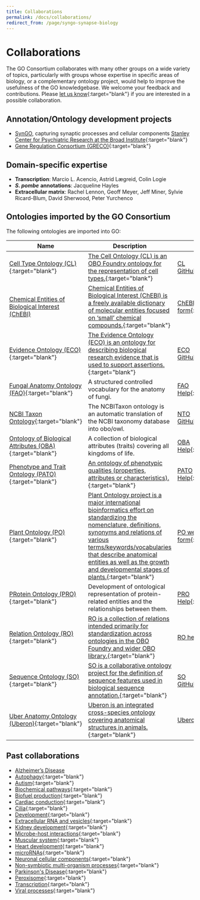 ```yaml
---
title: Collaborations
permalink: /docs/collaborations/
redirect_from: /page/syngo-synapse-biology
---
```


# Collaborations
The GO Consortium collaborates with many other groups on a wide variety of topics, particularly with groups whose expertise in specific areas of biology, or a complementary ontology project, would help to improve the usefulness of the GO knowledgebase. We welcome your feedback and contributions. Please [let us know](https://help.geneontology.org/){:target="blank"} if you are interested in a possible collaboration.

## Annotation/Ontology development projects
+ [SynGO](https://www.syngoportal.org/), capturing synaptic processes and cellular components [Stanley Center for Psychiatric Research at the Broad Institute](https://www.broadinstitute.org/stanley){:target="blank"}
+ [Gene Regulation Consortium (GRECO)](http://thegreco.org/){:target="blank"}

## Domain-specific expertise
- __Transcription__: Marcio L. Acencio, Astrid Lægreid, Colin	Logie
- *__S. pombe__* __annotations__: Jacqueline	Hayles
- __Extracellular matrix__: Rachel Lennon, Geoff Meyer, Jeff Miner, Sylvie Ricard-Blum, David Sherwood, Peter Yurchenco

## Ontologies imported by the GO Consortium

The following ontologies are imported into GO:

|__Name__ |	__Description__ |	__Contact__|
|-----|-------------|--------|
|[Cell Type Ontology (CL)](http://cellontology.org/){:target="blank"} |	[The Cell Ontology (CL) is an OBO Foundry ontology for the representation of cell types.](https://www.ncbi.nlm.nih.gov/pubmed/27377652){:target="blank"} |	[CL GitHub](https://github.com/obophenotype/cell-ontology/issues/new){:target="blank"}|
|[Chemical Entities of Biological Interest (ChEBI)](http://www.ebi.ac.uk/chebi/) |	[Chemical Entities of Biological Interest (ChEBI) is a freely available dictionary of molecular entities focused on ‘small’ chemical compounds.](https://www.ncbi.nlm.nih.gov/pubmed/23895341){:target="blank"} |	[ChEBI web submission form](http://www.ebi.ac.uk/chebi/emailChebiForward.do){:target="blank"}|
|[Evidence Ontology (ECO)](http://www.evidenceontology.org/){:target="blank"}| [The Evidence Ontology (ECO) is an ontology for describing biological research evidence that is used to support assertions.](https://www.ncbi.nlm.nih.gov/pubmed/30407590){:target="blank"}   |[ECO GitHub](https://github.com/evidenceontology/evidenceontology/issues/new){:target="blank"}|
|[Fungal Anatomy Ontology (FAO)](https://obofoundry.org/ontology/fao.html){:target="blank"}| A structured controlled vocabulary for the anatomy of fungi. 	 |[FAO Help](mailto:mah79@cam.ac.uk){:target="blank"}|
|[NCBI Taxon Ontology](https://obofoundry.org/ontology/ncbitaxon.html){:target="blank"}| The NCBITaxon ontology is an automatic translation of the NCBI taxonomy database into obo/owl.	 |[NTO GitHub](https://github.com/obophenotype/ncbitaxon/issues){:target="blank"}|
|[Ontology of Biological Attributes (OBA)](https://obofoundry.org/ontology/oba.html){:target="blank"}| A collection of biological attributes (traits) covering all kingdoms of life.	 |[OBA Help](mailto:cjmungall@lbl.gov){:target="blank"}|
|[Phenotype and Trait Ontology (PATO)](https://obofoundry.org/ontology/pato.html){:target="blank"}| [An ontology of phenotypic qualities (properties, attributes or characteristics).](https://www.ncbi.nlm.nih.gov/pmc/articles/PMC6169674/s){:target="blank"}	 |[PATO Help](mailto:g.gkoutos@gmail.com){:target="blank"}|
|[Plant Ontology (PO)](http://planteome.org/){:target="blank"}| 	[Plant Ontology project is a major international bioinformatics effort on standardizing the nomenclature, definitions, synonyms and relations of various terms/keywords/vocabularies that describe anatomical entities as well as the growth and developmental stages of plants.](https://www.ncbi.nlm.nih.gov/pmc/articles/PMC6558174){:target="blank"} |	[PO web submission form](http://planteome.org/contact){:target="blank"}|
|[PRotein Ontology (PRO)](https://obofoundry.org/ontology/pr.html){:target="blank"}| Development of ontological representation of protein-related entities and the relationships between them.	 |[PRO Help](https://purl.obolibrary.org/obo/pr/tracker){:target="blank"}|
|[Relation Ontology (RO)](https://obofoundry.org/ontology/ro.html){:target="blank"} |	[RO is a collection of relations intended primarily for standardization across ontologies in the OBO Foundry and wider OBO library.](https://www.ncbi.nlm.nih.gov/pmc/articles/PMC1175958/){:target="blank"} 	| [RO help](mailto:cjmungall@lbl.gov)|
|[Sequence Ontology (SO)](http://www.sequenceontology.org){:target="blank"}| [SO is a collaborative ontology project for the definition of sequence features used in biological sequence annotation.](https://www.ncbi.nlm.nih.gov/pubmed/15892872){:target="blank"}	 |[SO GitHub](https://github.com/The-Sequence-Ontology/SO-Ontologies/issues){:target="blank"}|
|[Uber Anatomy Ontology (Uberon)](https://uberon.github.io/){:target="blank"} |	[Uberon is an integrated cross-species ontology covering anatomical structures in animals.](https://www.ncbi.nlm.nih.gov/pubmed/25009735){:target="blank"} 	| [Uberon help](mailto:cjmungall@lbl.gov)|


## Past collaborations
+ [Alzheimer’s Disease](https://www.ncbi.nlm.nih.gov/pubmed/30501127)
+ [Autophagy](https://www.ncbi.nlm.nih.gov/pubmed/29455577){:target="blank"}
+ [Autism](https://www.ncbi.nlm.nih.gov/pubmed/26047810){:target="blank"}
+ [Biochemical pathways](https://www.ncbi.nlm.nih.gov/pubmed/27589964){:target="blank"}
+ [Biofuel production](https://www.ncbi.nlm.nih.gov/pubmed/25346727){:target="blank"}
+ [Cardiac conduction](https://www.ncbi.nlm.nih.gov/pubmed/29440116){:target="blank"}
+ [Cilia](https://www.ncbi.nlm.nih.gov/pubmed/29177046){:target="blank"}
+ [Development](https://www.ncbi.nlm.nih.gov/pubmed/24507166){:target="blank"}
+ [Extracellular RNA and vesicles](https://www.ncbi.nlm.nih.gov/pubmed/27076901){:target="blank"}
+ [Kidney development](https://www.ncbi.nlm.nih.gov/pubmed/24941002){:target="blank"}
+ [Microbe-host interactions](https://www.ncbi.nlm.nih.gov/pubmed/21119014){:target="blank"}
+ [Muscular system](https://www.ncbi.nlm.nih.gov/pubmed/19178689){:target="blank"}
+ [Heart development](https://www.ncbi.nlm.nih.gov/pubmed/21419760,24627794,19046747){:target="blank"}
+ [microRNAs](https://www.ncbi.nlm.nih.gov/pubmed/29871895,26917558){:target="blank"}
+ [Neuronal cellular components](https://jbiomedsem.biomedcentral.com/articles/10.1186/2041-1480-4-20){:target="blank"}
+ [Non-symbiotic multi-organism processes](https://bmcmicrobiol.biomedcentral.com/articles/10.1186/s12866-015-0481-x){:target="blank"}
+ [Parkinson's Disease](https://www.ncbi.nlm.nih.gov/pubmed/26825309){:target="blank"}
+ [Peroxisome](https://www.ncbi.nlm.nih.gov/pubmed/23327938){:target="blank"}
+ [Transcription](https://www.ncbi.nlm.nih.gov/pubmed/23981286){:target="blank"}
+ [Viral processes](https://www.ncbi.nlm.nih.gov/pubmed/28207819,25233094){:target="blank"}

